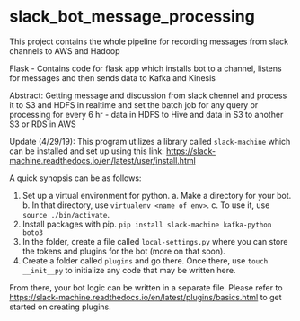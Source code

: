 # slack_bot_message_processing

This project contains the whole pipeline for recording messages from slack channels to AWS and Hadoop

Flask - Contains code for flask app which installs bot to a channel, listens for messages and then sends data to Kafka and Kinesis

Abstract: Getting message and discussion from slack chennel and process it to S3 and HDFS in realtime and set the batch job for any query or processing for every 6 hr - data in HDFS to Hive and data in S3 to another S3 or RDS in AWS

Update (4/29/19):
This program utilizes a library called `slack-machine` which can be installed and set up using this link:
https://slack-machine.readthedocs.io/en/latest/user/install.html

A quick synopsis can be as follows:
  1. Set up a virtual environment for python.
    a. Make a directory for your bot.
    b. In that directory, use `virtualenv <name of env>`.
    c. To use it, use `source ./bin/activate`.
  2. Install packages with pip.
    `pip install slack-machine kafka-python boto3`
  3. In the folder, create a file called `local-settings.py` where you can store the tokens and plugins for the bot (more on that soon).
  4. Create a folder called `plugins` and go there. Once there, use `touch __init__py` to initialize any code that may be written here.
  
From there, your bot logic can be written in a separate file. Please refer to https://slack-machine.readthedocs.io/en/latest/plugins/basics.html to get started on creating plugins.
